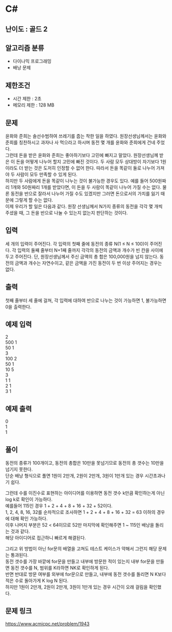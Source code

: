 # C#

## 난이도 : 골드 2

## 알고리즘 분류
  - 다이나믹 프로그래밍
  - 배낭 문제

## 제한조건
  - 시간 제한 : 2초
  - 메모리 제한 : 128 MB

## 문제
윤화와 준희는 솔선수범하여 쓰레기를 줍는 착한 일을 하였다. 원장선생님께서는 윤화와 준희를 칭찬하시고 과자나 사 먹으라고 하시며 동전 몇 개를 윤화와 준희에게 건네 주었다.<br/>
그런데 돈을 받은 윤화와 준희는 좋아하기보다 고민에 빠지고 말았다. 원장선생님께 받은 이 돈을 어떻게 나누어 할지 고민에 빠진 것이다. 두 사람 모두 상대방이 자기보다 1원이라도 더 받는 것은 도저히 인정할 수 없어 한다. 따라서 돈을 똑같이 둘로 나누어 가져야 두 사람이 모두 만족할 수 있게 된다.<br/>
하지만 두 사람에게 돈을 똑같이 나누는 것이 불가능한 경우도 있다. 예를 들어 500원짜리 1개와 50원짜리 1개를 받았다면, 이 돈을 두 사람이 똑같이 나누어 가질 수는 없다. 물론 동전을 반으로 잘라서 나누어 가질 수도 있겠지만 그러면 돈으로서의 가치를 잃기 때문에 그렇게 할 수는 없다.<br/>
이제 우리가 할 일은 다음과 같다. 원장 선생님께서 N가지 종류의 동전을 각각 몇 개씩 주셨을 때, 그 돈을 반으로 나눌 수 있는지 없는지 판단하는 것이다.<br/>


## 입력
세 개의 입력이 주어진다. 각 입력의 첫째 줄에 동전의 종류 N(1 ≤ N ≤ 100)이 주어진다. 각 입력의 둘째 줄부터 N+1째 줄까지 각각의 동전의 금액과 개수가 빈 칸을 사이에 두고 주어진다. 단, 원장선생님께서 주신 금액의 총 합은 100,000원을 넘지 않는다. 동전의 금액과 개수는 자연수이고, 같은 금액을 가진 동전이 두 번 이상 주어지는 경우는 없다.<br/>


## 출력
첫째 줄부터 세 줄에 걸쳐, 각 입력에 대하여 반으로 나누는 것이 가능하면 1, 불가능하면 0을 출력한다.<br/>


## 예제 입력
2<br/>
500 1<br/>
50 1<br/>
3<br/>
100 2<br/>
50 1<br/>
10 5<br/>
3<br/>
1 1<br/>
2 1<br/>
3 1<br/>


## 예제 출력
0<br/>
1<br/>
1<br/>


## 풀이
동전의 종류가 100개이고, 동전의 총합은 10만을 못넘기므로 동전의 총 갯수는 10만을 넘기지 못한다.<br/>
단순 배낭 형식으로 풀면 1원이 2만개, 2원이 2만개, 3원이 1만개 있는 경우 시간초과나기 쉽다.<br/>


그런데 수를 이진수로 표현하는 아이디어를 이용하면 동전 갯수 k만큼 확인하는게 아닌 log k로 확인이 가능하다.<br/>
예를들어 115인 경우 1 + 2 + 4 + 8 + 16 + 32 + 52이다.<br/>
1, 2, 4, 8, 16, 32를 순차적으로 조사하면 1 + 2 + 4 + 8 + 16 + 32 = 63 이하의 경우에 대해 확인 가능하다.<br/>
이후 나머지 부분은 52 < 64이므로 52만 마지막에 확인해주면 1 ~ 115인 배낭을 돌리는 것과 같다.<br/>
해당 아이디어로 접근하니 빠르게 해결된다.<br/>


그리고 위 방법이 아닌 for문의 배열을 고쳐도 테스트 케이스가 약해서 그런지 해당 문제는 통과된다.<br/>
동전 갯수를 가장 바깥에 for문을 만들고 내부에 방문한 적이 있는지 내부 for문을 만들면 동전 갯수를 N, 범위를 K라하면 NK로 확인하게 된다.<br/>
반면 반대로 방문 여부를 외부에 for문으로 만들고, 내부에 동전 갯수를 돌리면 N K보다 적은 수로 돌아가게 K log N 된다.<br/>
하지만 1원이 2만개, 2원이 2만개, 3원이 1만개 있는 경우 시간이 오래 걸림을 확인했다.<br/>


## 문제 링크
https://www.acmicpc.net/problem/1943